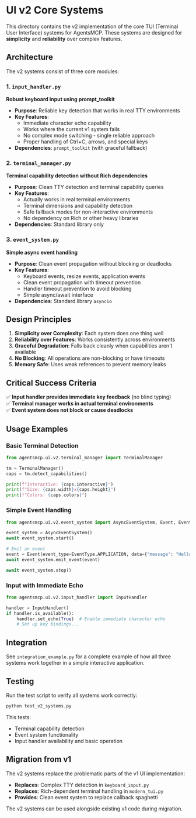 # UI v2 Core Systems

This directory contains the v2 implementation of the core TUI (Terminal User Interface) systems for AgentsMCP. These systems are designed for **simplicity** and **reliability** over complex features.

## Architecture

The v2 systems consist of three core modules:

### 1. `input_handler.py`
**Robust keyboard input using prompt_toolkit**

- **Purpose**: Reliable key detection that works in real TTY environments
- **Key Features**:
  - Immediate character echo capability
  - Works where the current v1 system fails
  - No complex mode switching - single reliable approach
  - Proper handling of Ctrl+C, arrows, and special keys
- **Dependencies**: `prompt_toolkit` (with graceful fallback)

### 2. `terminal_manager.py`
**Terminal capability detection without Rich dependencies**

- **Purpose**: Clean TTY detection and terminal capability queries
- **Key Features**:
  - Actually works in real terminal environments
  - Terminal dimensions and capability detection
  - Safe fallback modes for non-interactive environments
  - No dependency on Rich or other heavy libraries
- **Dependencies**: Standard library only

### 3. `event_system.py`
**Simple async event handling**

- **Purpose**: Clean event propagation without blocking or deadlocks
- **Key Features**:
  - Keyboard events, resize events, application events
  - Clean event propagation with timeout prevention
  - Handler timeout prevention to avoid blocking
  - Simple async/await interface
- **Dependencies**: Standard library `asyncio`

## Design Principles

1. **Simplicity over Complexity**: Each system does one thing well
2. **Reliability over Features**: Works consistently across environments
3. **Graceful Degradation**: Falls back cleanly when capabilities aren't available
4. **No Blocking**: All operations are non-blocking or have timeouts
5. **Memory Safe**: Uses weak references to prevent memory leaks

## Critical Success Criteria

✅ **Input handler provides immediate key feedback** (no blind typing)  
✅ **Terminal manager works in actual terminal environments**  
✅ **Event system does not block or cause deadlocks**

## Usage Examples

### Basic Terminal Detection
```python
from agentsmcp.ui.v2.terminal_manager import TerminalManager

tm = TerminalManager()
caps = tm.detect_capabilities()

print(f"Interactive: {caps.interactive}")
print(f"Size: {caps.width}x{caps.height}")
print(f"Colors: {caps.colors}")
```

### Simple Event Handling
```python
from agentsmcp.ui.v2.event_system import AsyncEventSystem, Event, EventType

event_system = AsyncEventSystem()
await event_system.start()

# Emit an event
event = Event(event_type=EventType.APPLICATION, data={"message": "Hello"})
await event_system.emit_event(event)

await event_system.stop()
```

### Input with Immediate Echo
```python
from agentsmcp.ui.v2.input_handler import InputHandler

handler = InputHandler()
if handler.is_available():
    handler.set_echo(True)  # Enable immediate character echo
    # Set up key bindings...
```

## Integration

See `integration_example.py` for a complete example of how all three systems work together in a simple interactive application.

## Testing

Run the test script to verify all systems work correctly:

```bash
python test_v2_systems.py
```

This tests:
- Terminal capability detection
- Event system functionality  
- Input handler availability and basic operation

## Migration from v1

The v2 systems replace the problematic parts of the v1 UI implementation:

- **Replaces**: Complex TTY detection in `keyboard_input.py`
- **Replaces**: Rich-dependent terminal handling in `modern_tui.py`
- **Provides**: Clean event system to replace callback spaghetti

The v2 systems can be used alongside existing v1 code during migration.